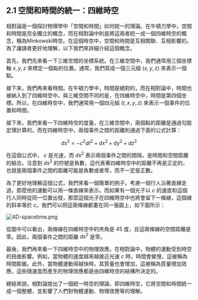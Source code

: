 ## 2.1 空間和時間的統一：四維時空

相對論是一個探討物理學中「空間和時間」如何統一的理論。在牛頓力學中，空間和時間是完全獨立的概念，而在相對論中則是將這兩者統一成一個四維時空的概念，稱為Minkowski時空。在這個時空中，空間和時間是互相關聯、互相影響的。為了讓讀者更好地理解，以下我們來詳細介紹這個概念。

首先，我們先來看一下三維空間的坐標系統。在三維空間中，我們通常用三個坐標軸 $x, y, z$ 來標定一個點的位置。通常，我們寫成一個三元組 $(x, y, z)$ 來表示一個點。

接下來，我們再來看時間。在牛頓力學中，時間是絕對的，而在相對論中，時間也被納入到了四維時空中。與三維空間不同的是，在四維時空中，時間是第四個坐標。所以，在四維時空中，我們通常用一個四元組 $(t,x,y,z)$ 來表示一個事件的位置和時間。

接下來，我們來看一下四維時空的度量。在三維空間中，兩個點的距離是通過勾股定理計算的。而在四維時空中，兩個事件之間的距離則通過下面的公式計算：

$$ds^{2}=-c^{2}dt^{2}+dx^{2}+dy^{2}+dz^{2}$$

在這個公式中， $c$ 是光速，而 $ds^{2}$ 表示兩個事件之間的間隔，是時間和空間距離的結合。注意到 $ds^{2}$ 的符號是負數，這代表著四維時空中的距離不再是正定的，也就是兩個事件之間的距離可能是負數或者零，而不一定是正數。

為了更好地理解這個公式，我們來看一個簡單的例子。考慮一個行人沿著直線走過，那麼他的運動可以用一條直線來表示。而如果有一個光子以 $c$ 的速度和這個行人同時從同一位置出發，那麼這個光子在四維時空中也將會留下一條線，這個線的斜率等於 $c$。我們可以把這兩條線都畫在同一張圖上，如下圖所示：

![4D-spacetime.png](https://i.imgur.com/KX1Admb.png)

從圖中可以看出，兩條線在四維時空中的夾角是 45 度，且這兩條線的空間距離是零。因此，兩個事件之間的距離 $ds^{2}$ 是零。

最後，我們再來看一下四維時空中的物理效應。在相對論中，物體的運動受到時空的扭曲影響。例如，當物體的速度越來越接近光速 $c$ 時，時間會變慢，這被稱為時間膨脹。此外，當物體運動得越快時，其質量也會增加，這被稱為質量增加效應。這些隨速度而產生的物理效應都是由四維時空的結構所決定的。

總結來說，相對論提出了一個統一時空的理論，即四維時空，它將空間和時間統一成一個整體，並影響了人們對物體運動、物理效應等的理解。